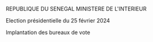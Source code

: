 REPUBLIQUE DU SENEGAL MINISTERE DE L'INTERIEUR

Election présidentielle du 25 février 2024

Implantation des bureaux de vote

<!-- PageNumber="19/28" -->

